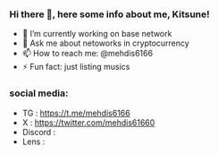 ### Hi there 👋, here some info about me, Kitsune!

- 🔭 I’m currently working on base network
- 💬 Ask me about netoworks in cryptocurrency
- 📫 How to reach me: @mehdis6166
- ⚡ Fun fact: just listing musics


### social media:

- TG : https://t.me/mehdis6166 
- X : https://twitter.com/mehdis61660
- Discord : 
- Lens : 
